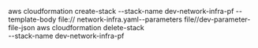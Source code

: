 aws cloudformation create-stack --stack-name dev-network-infra-pf --template-body file:// network-infra.yaml--parameters file//dev-parameter-file-json
aws cloudformation delete-stack \
    --stack-name dev-network-infra-pf